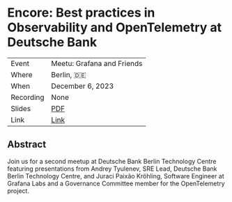 # Encore: Best practices in Observability and OpenTelemetry at Deutsche Bank

|           |                                |
| --------- | ------------------------------ |
| Event     | Meetu: Grafana and Friends     |
| Where     | Berlin, 🇩🇪                     |
| When      | December 6, 2023               |
| Recording | None                           |
| Slides    | [PDF](slides.pdf)              |
| Link      | [Link](https://www.meetup.com/grafana-and-friends-berlin/events/296932045) |

## Abstract

Join us for a second meetup at Deutsche Bank Berlin Technology Centre featuring presentations from Andrey Tyulenev, SRE Lead, Deutsche Bank Berlin Technology Centre, and Juraci Paixão Kröhling, Software Engineer at Grafana Labs and a Governance Committee member for the OpenTelemetry project.
